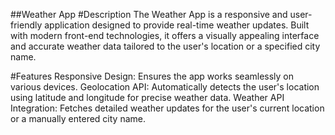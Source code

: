 ##Weather App
#Description
The Weather App is a responsive and user-friendly application designed to provide real-time weather updates. Built with modern front-end technologies, it offers a visually appealing interface and accurate weather data tailored to the user's location or a specified city name.

#Features
Responsive Design: Ensures the app works seamlessly on various devices.
Geolocation API: Automatically detects the user's location using latitude and longitude for precise weather data.
Weather API Integration: Fetches detailed weather updates for the user's current location or a manually entered city name.
